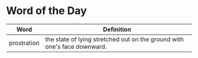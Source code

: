 # Word of the Day

|Word|Definition|
|---|---|
|prostration|the state of lying stretched out on the ground with one's face downward.|